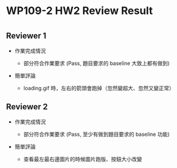 
WP109-2 HW2 Review Result
=========================

# 

## Reviewer 1
- 作業完成情況
	- 部分符合作業要求 (Pass, 題目要求的 baseline 大致上都有做到)

- 簡單評論
	- loading.gif 時，左右的箭頭會跑掉（忽然變超大、忽然又變正常）


## Reviewer 2
- 作業完成情況
	- 部分符合作業要求 (Pass, 至少有做到題目要求的 baseline 功能)

- 簡單評論
	- 查看最左最右邊圖片的時候圖片跑版、按鈕大小改變


